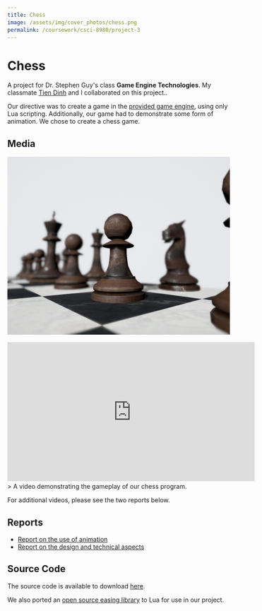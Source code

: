 ```yaml
---
title: Chess
image: /assets/img/cover_photos/chess.png
permalink: /coursework/csci-8980/project-3
---
```


# Chess

A project for Dr. Stephen Guy's class **Game Engine Technologies**. My classmate [Tien Dinh](mailto:dinh0080@umn.edu) and I collaborated on this project..

Our directive was to create a game in the [provided game engine](/coursework/csci-8980/frustum-culling-in-opengl), using only Lua scripting. Additionally, our game had to demonstrate some form of animation. We chose to create a chess game.

## Media
![beauty shot](/assets/img/cover_photos/chess.png)

<iframe width="560" height="315" src="https://www.youtube.com/embed/CiJlOMVO5M8" frameborder="0" allow="accelerometer; autoplay; encrypted-media; gyroscope; picture-in-picture" allowfullscreen></iframe>
> A video demonstrating the gameplay of our chess program.

For additional videos, please see the two reports below.

## Reports

- [Report on the use of animation](/coursework/csci-8980/project-3/report-1)
- [Report on the design and technical aspects](/coursework/csci-8980/project-3/report-2)

## Source Code

The source code is available to download [here](https://drive.google.com/drive/folders/15e5d5eMOY7Mnlr6pb9vtDpczVOlYjQ4Q?usp=sharing).

We also ported an [open source easing library](https://github.com/nicolausYes/easing-functions/blob/master/src/easing.cpp) to Lua for use in our project.
